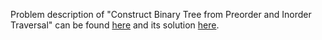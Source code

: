 Problem description of "Construct Binary Tree from Preorder and Inorder Traversal" can be found [here](https://leetcode.com/problems/construct-binary-tree-from-preorder-and-inorder-traversal/) and its solution [here](https://github.com/aurimas13/Solutions-To-Problems/blob/main/LeetCode/Python%20Solutions/Construct%20Binary%20Tree%20from%20Preorder%20and%20Inorder%20Traversal/construct.py).